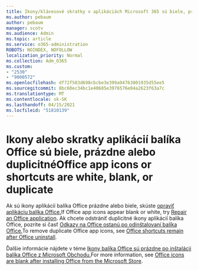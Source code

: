 ```yaml
---
title: Ikony/klávesové skratky v aplikáciách Microsoft 365 sú biele, prázdne alebo duplicitné
ms.author: pebaum
author: pebaum
manager: scotv
ms.audience: Admin
ms.topic: article
ms.service: o365-administration
ROBOTS: NOINDEX, NOFOLLOW
localization_priority: Normal
ms.collection: Adm_O365
ms.custom:
- "2530"
- "9000572"
ms.openlocfilehash: df72f583d698cbcbe3e399a94763801935d55ee5
ms.sourcegitcommit: 8bc60ec34bc1e40685e3976576e04a2623f63a7c
ms.translationtype: MT
ms.contentlocale: sk-SK
ms.lasthandoff: 04/15/2021
ms.locfileid: "51810139"
---
```

# <a name="office-app-icons-or-shortcuts-are-white-blank-or-duplicate"></a><span data-ttu-id="b0e5b-102">Ikony alebo skratky aplikácií balíka Office sú biele, prázdne alebo duplicitné</span><span class="sxs-lookup"><span data-stu-id="b0e5b-102">Office app icons or shortcuts are white, blank, or duplicate</span></span>

<span data-ttu-id="b0e5b-103">Ak sú ikony aplikácií balíka Office prázdne alebo biele, skúste [opraviť aplikáciu balíka Office.](https://support.office.com/article/repair-an-office-application-7821d4b6-7c1d-4205-aa0e-a6b40c5bb88b)</span><span class="sxs-lookup"><span data-stu-id="b0e5b-103">If Office app icons appear blank or white, try [Repair an Office application](https://support.office.com/article/repair-an-office-application-7821d4b6-7c1d-4205-aa0e-a6b40c5bb88b).</span></span> <span data-ttu-id="b0e5b-104">Ak chcete odstrániť duplicitné ikony aplikácií balíka Office, pozrite si časť [Odkazy na Office ostanú po odinštalovaní balíka Office.](https://support.office.com/article/office-shortcuts-remain-after-office-uninstall-cc04b8e2-6e91-4c10-94af-9359e595d565)</span><span class="sxs-lookup"><span data-stu-id="b0e5b-104">To remove duplicate Office app icons, see [Office shortcuts remain after Office uninstall](https://support.office.com/article/office-shortcuts-remain-after-office-uninstall-cc04b8e2-6e91-4c10-94af-9359e595d565).</span></span>

<span data-ttu-id="b0e5b-105">Ďalšie informácie nájdete v téme [Ikony balíka Office sú prázdne po inštalácii balíka Office z Microsoft Obchodu.](https://support.office.com/article/office-icons-are-blank-after-installing-office-from-the-microsoft-store-7cdaebde-93d5-4873-b767-d9ddc0474d59)</span><span class="sxs-lookup"><span data-stu-id="b0e5b-105">For more information, see [Office icons are blank after installing Office from the Microsoft Store](https://support.office.com/article/office-icons-are-blank-after-installing-office-from-the-microsoft-store-7cdaebde-93d5-4873-b767-d9ddc0474d59).</span></span>